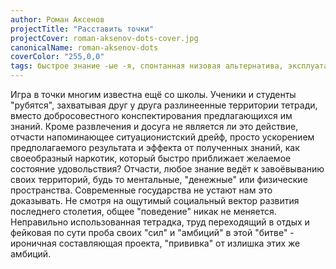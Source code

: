 ```yaml
---
author: Роман Аксенов
projectTitle: "Расставить точки"
projectCover: roman-aksenov-dots-cover.jpg
canonicalName: roman-aksenov-dots
coverColor: "255,0,0"
tags: быстрое знание -ые -я, спонтанная низовая альтернатива, эксплуатация скрытой мотивации, путь стоп, спортивный интерес
---
```


Игра в точки многим известна ещё со школы. Ученики и студенты "рубятся", захватывая друг у друга разлинеенные территории тетради, вместо добросовестного конспектирования предлагающихся им знаний. Кроме развлечения и досуга не является ли это действие, отчасти напоминающее ситуационистский дрейф, просто ускорением предполагаемого результата и эффекта от полученных знаний, как своеобразный наркотик, который быстро приближает желаемое состояние удовольствия? Отчасти, любое знание ведёт к завоёвыванию своих территорий, будь то ментальные, "денежные" или физические пространства. Современные государства не устают нам это доказывать. Не смотря на ощутимый социальный вектор развития последнего столетия, общее "поведение" никак не меняется. Неправильно использованная тетрадка, труд переходящий в отдых и фейковая по сути проба своих "сил" и "амбиций" в этой "битве" - ироничная составляющая проекта, "прививка" от излишка этих же амбиций.
